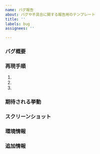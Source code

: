 ```yaml
---
name: バグ報告
about: バグや不具合に関する報告用のテンプレート
title: ''
labels: bug
assignees: ''

---
```


### バグ概要
<!-- バグや不具合について簡潔に説明してください -->

### 再現手順
<!-- バグを再現する手順を記載してください -->
1.
2.
3.

### 期待される挙動
<!-- 正常な場合どのような挙動が期待されるのか説明してください -->

### スクリーンショット
<!-- 必要に応じて、問題のスクリーンショットを添付してください -->

### 環境情報
<!-- 問題が発生した環境情報を記載してください (例: OS, ブラウザ, バージョンなど) -->

### 追加情報
<!-- その他、このバグに関連する情報があれば記載してください -->
